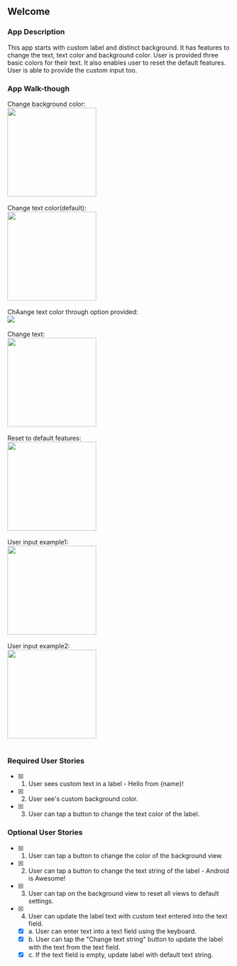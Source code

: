 
## Welcome

### App Description
This app starts with custom label and distinct background. It has features to change the text, text color and background color. User is provided three basic colors for their text. It also enables user to reset the default features. User is able to provide the custom input too. 

### App Walk-though
Change background color:<br> <img src="http://g.recordit.co/A6jttWgzWS.gif" width=200><br><br>
Change text color(default): <br><img src="http://g.recordit.co/BthgAyo8u2.gif" width=200><br><br>
ChAange text color through option provided: <br><img src="http://g.recordit.co/r12Vsufo2Q.gif"><br><br>
Change text: <br><img src="http://g.recordit.co/7zl4EYvgm4.gif" width=200><br><br>
Reset to default features: <br><img src="http://g.recordit.co/KhbGeydX5n.gif" width=200><br><br>
User input example1: <br><img src="http://g.recordit.co/ZuIL8o6AlZ.gif" width=200><br><br>
User input example2:<br> <img src="http://g.recordit.co/byfK36UZi5.gif" width=200><br><br>



### Required User Stories
- [X] 1. User sees custom text in a label - Hello from {name}!
- [X] 2. User see's custom background color.
- [X] 3. User can tap a button to change the text color of the label.

### Optional User Stories
- [X] 1. User can tap a button to change the color of the background view.  
- [X] 2. User can tap a button to change the text string of the label - Android is Awesome!  
- [X] 3. User can tap on the background view to reset all views to default settings.  
- [X] 4. User can update the label text with custom text entered into the text field.  
   - [X] a. User can enter text into a text field using the keyboard.  
   - [X] b. User can tap the "Change text string" button to update the label with the text from the text field.  
   - [X] c. If the text field is empty, update label with default text string.
